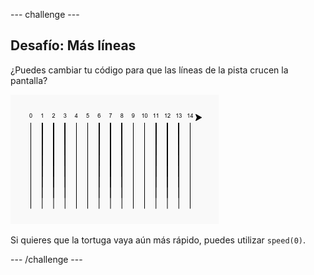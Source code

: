 --- challenge ---

## Desafío: Más líneas

¿Puedes cambiar tu código para que las líneas de la pista crucen la pantalla?

![captura de pantalla](images/race-challenge1.png)

Si quieres que la tortuga vaya aún más rápido, puedes utilizar `speed(0)`.

--- /challenge ---
